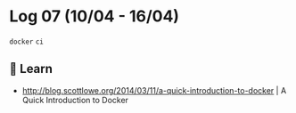 # Log 07 (10/04 - 16/04)

`docker` `ci`

## :book: Learn

- http://blog.scottlowe.org/2014/03/11/a-quick-introduction-to-docker | A Quick Introduction to Docker

